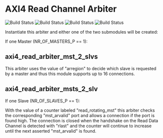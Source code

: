 # AXI4 Read Channel Arbiter

![Build Status](https://img.shields.io/badge/BUILD-PASSING-green)
![Build Status](https://img.shields.io/badge/TEST-PASSING-green)
![Build Status](https://img.shields.io/badge/SYNTHESIS-PASSING-green)
![Build Status](https://img.shields.io/badge/FPGA-PASSING-green)

Instantiate this arbiter and either one of the two submodules will be created:

If one Master (NR_OF_MASTERS_P == 1):

## axi4_read_arbiter_mst_2_slvs

This arbiter uses the value of "arregion" to decide which slave is requested
by a master and thus this module supports up to 16 connections.

## axi4_read_arbiter_msts_2_slv

If one Slave (NR_OF_SLAVES_P == 1):

With the value of a counter labeled "read_rotating_mst" this arbiter checks
the corresponding "mst_arvalid" port and allows a connection if the port is
found high. The connection is closed when the handshake on the Read Data
Channel is detected with "rlast" and the counter will continue to
increase until the next asserted "mst_arvalid" is found.